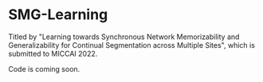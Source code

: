 # SMG-Learning

Titled by "Learning towards Synchronous Network Memorizability and Generalizability for Continual Segmentation across Multiple Sites", which is submitted to MICCAI 2022.

Code is coming soon.
